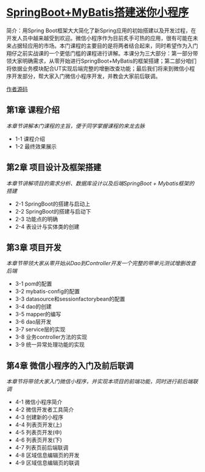 # [SpringBoot+MyBatis搭建迷你小程序](https://www.imooc.com/learn/945)
简介：用Spring Boot框架大大简化了新Spring应用的初始搭建以及开发过程，在开发人员中越来越受到欢迎。微信小程序作为目前炙手可热的应用，很有可能在未来占据轻应用的市场。本门课程的主要目的是将两者结合起来，同时希望作为入门翔仔之前实战课的一个更低门槛的课程进行讲解。本课分为三大部分：第一部分带领大家明确需求，从零开始进行SpringBoot+MyBatis的框架搭建；第二部分咱们将依据业务模块配合UT实现后端完整的增删改查功能；最后我们将来到微信小程序开发部分，帮大家入门微信小程序开发，并教会大家前后联调。

[作者源码](https://gitee.com/xiangze/demo/tree/master/src/main/java/com/imooc/demo)

## 第1章 课程介绍
*本章节讲解本门课程的主旨，便于同学掌握课程的来龙去脉*
- 1-1 课程介绍
- 1-2 最终效果展示

## 第2章 项目设计及框架搭建
*本章节讲解项目的需求分析、数据库设计以及后端SpringBoot + Mybatis框架的搭建*
- 2-1 SpringBoot的搭建与启动上
- 2-2 SpringBoot的搭建与启动下
- 2-3 功能点的明确
- 2-4 表设计与实体类的创建
 
## 第3章 项目开发
*本章节带领大家从零开始从Dao到Controller开发一个完整的带单元测试增删改查后端*
- 3-1 pom的配置
- 3-2 mybatis-config的配置
- 3-3 datasource和sessionfactorybean的配置
- 3-4 dao的创建
- 3-5 mapper的编写
- 3-6 dao层开发
- 3-7 service层的实现
- 3-8 业务controller方法的实现
- 3-9 统一异常处理功能的实现
 
## 第4章 微信小程序的入门及前后联调
*本章节将带领大家入门微信小程序，并实现本项目的前端功能，同时进行前后端联调*
- 4-1 微信小程序简介
- 4-2 微信开发者工具简介
- 4-3 创建新的小程序
- 4-4 列表页开发(上)
- 4-5 列表页开发(中)
- 4-6 列表页开发(下)
- 4-7 列表页前后端联调
- 4-8 区域信息编辑页的开发
- 4-9 区域信息编辑页的联调
